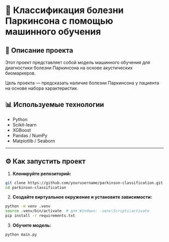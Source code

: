 # 🧠 Классификация болезни Паркинсона с помощью машинного обучения

## 📌 Описание проекта

Этот проект представляет собой модель машинного обучения для диагностики болезни Паркинсона на основе акустических биомаркеров.

Цель проекта — предсказать наличие болезни Паркинсона у пациента на основе набора характеристик.

## 📊 Используемые технологии

- Python
- Scikit-learn
- XGBoost
- Pandas / NumPy
- Matplotlib / Seaborn

---

## ⚙️ Как запустить проект

1. **Клонируйте репозиторий:**
```bash
git clone https://github.com/yourusername/parkinson-classification.git
cd parkinson-classification
```
2. **Создайте виртуальное окружение и установите зависимости:**
```bash
python -m venv .venv
source .venv/bin/activate  # для Windows: .venv\Scripts\activate
pip install -r requirements.txt
```
3. **Обучите модель:**
```bash
python main.py
```


